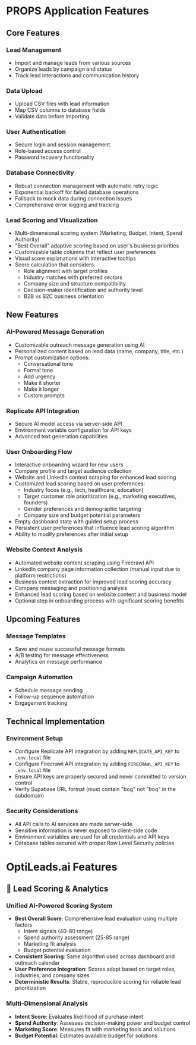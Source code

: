 # PROPS Application Features

## Core Features

### Lead Management
- Import and manage leads from various sources
- Organize leads by campaign and status
- Track lead interactions and communication history

### Data Upload
- Upload CSV files with lead information
- Map CSV columns to database fields
- Validate data before importing

### User Authentication
- Secure login and session management
- Role-based access control
- Password recovery functionality

### Database Connectivity
- Robust connection management with automatic retry logic
- Exponential backoff for failed database operations
- Fallback to mock data during connection issues
- Comprehensive error logging and tracking

### Lead Scoring and Visualization
- Multi-dimensional scoring system (Marketing, Budget, Intent, Spend Authority)
- "Best Overall" adaptive scoring based on user's business priorities
- Customizable table columns that reflect user preferences
- Visual score explanations with interactive tooltips
- Score calculation that considers:
  - Role alignment with target profiles
  - Industry matches with preferred sectors
  - Company size and structure compatibility
  - Decision-maker identification and authority level
  - B2B vs B2C business orientation

## New Features

### AI-Powered Message Generation
- Customizable outreach message generation using AI
- Personalized content based on lead data (name, company, title, etc.)
- Prompt customization options:
  - Conversational tone
  - Formal tone
  - Add urgency
  - Make it shorter
  - Make it longer
  - Custom prompts

### Replicate API Integration
- Secure AI model access via server-side API
- Environment variable configuration for API keys
- Advanced text generation capabilities

### User Onboarding Flow
- Interactive onboarding wizard for new users
- Company profile and target audience collection
- Website and LinkedIn context scraping for enhanced lead scoring
- Customized lead scoring based on user preferences:
  - Industry focus (e.g., tech, healthcare, education)
  - Target customer role prioritization (e.g., marketing executives, founders)
  - Gender preferences and demographic targeting
  - Company size and budget potential parameters
- Empty dashboard state with guided setup process
- Persistent user preferences that influence lead scoring algorithm
- Ability to modify preferences after initial setup

### Website Context Analysis
- Automated website content scraping using Firecrawl API
- LinkedIn company page information collection (manual input due to platform restrictions)
- Business context extraction for improved lead scoring accuracy
- Company messaging and positioning analysis
- Enhanced lead scoring based on website content and business model
- Optional step in onboarding process with significant scoring benefits

## Upcoming Features

### Message Templates
- Save and reuse successful message formats
- A/B testing for message effectiveness
- Analytics on message performance

### Campaign Automation
- Schedule message sending
- Follow-up sequence automation
- Engagement tracking

## Technical Implementation

### Environment Setup
- Configure Replicate API integration by adding `REPLICATE_API_KEY` to `.env.local` file
- Configure Firecrawl API integration by adding `FIRECRAWL_API_KEY` to `.env.local` file
- Ensure API keys are properly secured and never committed to version control
- Verify Supabase URL format (must contain "bog" not "boq" in the subdomain)

### Security Considerations
- All API calls to AI services are made server-side
- Sensitive information is never exposed to client-side code
- Environment variables are used for all credentials and API keys
- Database tables secured with proper Row Level Security policies

# OptiLeads.ai Features

## 🎯 **Lead Scoring & Analytics**

### **Unified AI-Powered Scoring System**
- **Best Overall Score**: Comprehensive lead evaluation using multiple factors
  - Intent signals (40-80 range)
  - Spend authority assessment (25-85 range)  
  - Marketing fit analysis
  - Budget potential evaluation
- **Consistent Scoring**: Same algorithm used across dashboard and outreach calendar
- **User Preference Integration**: Scores adapt based on target roles, industries, and company sizes
- **Deterministic Results**: Stable, reproducible scoring for reliable lead prioritization

### **Multi-Dimensional Analysis**
- **Intent Score**: Evaluates likelihood of purchase intent
- **Spend Authority**: Assesses decision-making power and budget control
- **Marketing Score**: Measures fit with marketing tools and solutions
- **Budget Potential**: Estimates available budget for solutions 